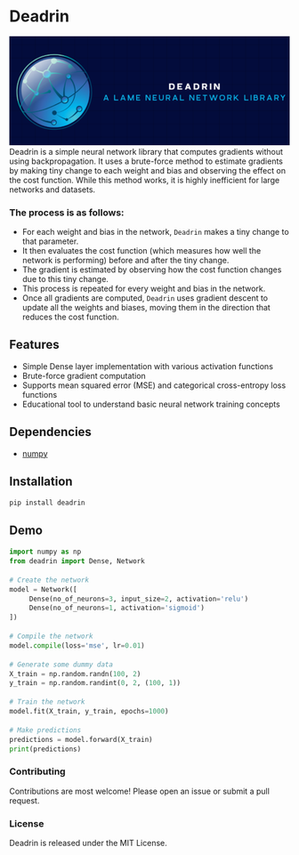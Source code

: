 # Deadrin
![Logo](images/logo.png)<br>
Deadrin is a simple neural network library that computes gradients without using backpropagation. It uses a brute-force method to estimate gradients by making tiny change to each weight and bias and observing the effect on the cost function. While this method works, it is highly inefficient for large networks and datasets.
### The process is as follows:
- For each weight and bias in the network, `Deadrin` makes a tiny change to that parameter.
- It then evaluates the cost function (which measures how well the network is performing) before and after the tiny change.
- The gradient is estimated by observing how the cost function changes due to this tiny change.
- This process is repeated for every weight and bias in the network.
- Once all gradients are computed, `Deadrin` uses gradient descent to update all the weights and biases, moving them in the direction that reduces the cost function.

  
## Features
- Simple Dense layer implementation with various activation functions
- Brute-force gradient computation
- Supports mean squared error (MSE) and categorical cross-entropy loss functions
- Educational tool to understand basic neural network training concepts


## Dependencies
- [numpy](https://numpy.org/install/)

## Installation
```shell
pip install deadrin
```

## Demo
 ```python
import numpy as np
from deadrin import Dense, Network

# Create the network
model = Network([
      Dense(no_of_neurons=3, input_size=2, activation='relu')
      Dense(no_of_neurons=1, activation='sigmoid')
])

# Compile the network
model.compile(loss='mse', lr=0.01)

# Generate some dummy data
X_train = np.random.randn(100, 2)
y_train = np.random.randint(0, 2, (100, 1))

# Train the network
model.fit(X_train, y_train, epochs=1000)

# Make predictions
predictions = model.forward(X_train)
print(predictions)
```

### Contributing
Contributions are most welcome! Please open an issue or submit a pull request.

### License
Deadrin is released under the MIT License.
